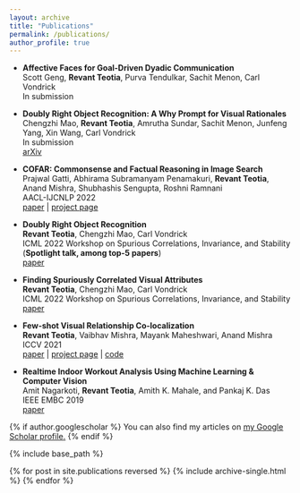 ```yaml
---
layout: archive
title: "Publications"
permalink: /publications/
author_profile: true
---
```

<!-- TEMP WAY -->
* <strong>Affective Faces for Goal-Driven Dyadic Communication</strong> <br>
  Scott Geng, <strong>Revant Teotia</strong>, Purva Tendulkar, Sachit Menon, Carl Vondrick 
  <br>
  In submission <br>

* <strong>Doubly Right Object Recognition: A Why Prompt for Visual Rationales</strong> <br>
  Chengzhi Mao, <strong>Revant Teotia</strong>, Amrutha Sundar, Sachit Menon, Junfeng Yang, Xin Wang, Carl Vondrick 
  <br>
  In submission <br>
  [arXiv](https://arxiv.org/abs/2212.06202)

* <strong>COFAR: Commonsense and Factual Reasoning in Image Search</strong> <br>
  Prajwal Gatti, Abhirama Subramanyam Penamakuri, <strong>Revant Teotia</strong>, Anand Mishra, Shubhashis Sengupta, Roshni Ramnani 
  <br>
  AACL-IJCNLP 2022 <br>
  [paper](https://vl2g.github.io/projects/cofar/docs/COFAR-AACL2022.pdf) | [project page](https://vl2g.github.io/projects/cofar/)

  
* <strong>Doubly Right Object Recognition</strong> <br>
  <strong>Revant Teotia</strong>, Chengzhi Mao, Carl Vondrick 
  <br>
  ICML 2022 Workshop on Spurious Correlations, Invariance, and Stability (<strong>Spotlight talk, among top-5 papers</strong>) <br>
  [paper](https://openreview.net/pdf?id=O0hJOvsYUlt)

* <strong>Finding Spuriously Correlated Visual Attributes</strong> <br>
  <strong>Revant Teotia</strong>, Chengzhi Mao, Carl Vondrick 
  <br>
  ICML 2022 Workshop on Spurious Correlations, Invariance, and Stability <br>
  [paper](https://openreview.net/pdf?id=HeqIy9TbctF)

* <strong>Few-shot Visual Relationship Co-localization</strong> <br>
  <strong>Revant Teotia</strong>, Vaibhav Mishra, Mayank Maheshwari, Anand Mishra <br>
  ICCV 2021 <br>
  [paper](https://openaccess.thecvf.com/content/ICCV2021/html/Teotia_Few-Shot_Visual_Relationship_Co-Localization_ICCV_2021_paper.html) | [project page](https://vl2g.github.io/projects/vrc/) | [code](https://github.com/vl2g/VRC.git)

* <strong>Realtime Indoor Workout Analysis Using Machine Learning & Computer Vision</strong> <br>
  Amit Nagarkoti, <strong> Revant Teotia</strong>, Amith K. Mahale, and Pankaj K. Das <br>
  IEEE EMBC 2019 <br>
  [paper](https://ieeexplore.ieee.org/document/8856547)

<!-- TEMP WAY END -->
<!-- TODO : IN FUTURE ADD PROJECS IN _projects and use the code below -->

{% if author.googlescholar %}
  You can also find my articles on <u><a href="{{author.googlescholar}}">my Google Scholar profile</a>.</u>
{% endif %}

{% include base_path %}

{% for post in site.publications reversed %}
  {% include archive-single.html %}
{% endfor %}

